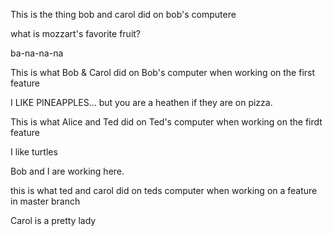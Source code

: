 
This is the thing bob and carol did on bob's computere

what is mozzart's favorite fruit?

ba-na-na-na

This is what Bob & Carol did on Bob's computer when working on the first feature

I LIKE PINEAPPLES... but you are a heathen if they are on pizza.

This is what Alice and Ted did on Ted's computer when working on the firdt feature

I like turtles


Bob and I are working here.

this is what ted and carol did on teds computer when working on a feature in master branch

Carol is a pretty lady

